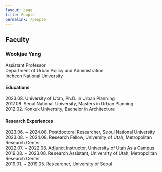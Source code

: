 ```yaml
---
layout: page
title: People
permalink: /people
---
```




## Faculty 
### **Wookjae Yang**  
Assistant Professor  
Department of Urban Policy and Administration  
Incheon National University

#### Educations  
2023.08. University of Utah, Ph.D. in Urban Planning  
2017.08. Seoul National University, Masters in Urban Planning  
2012.02. Konkuk University, Bachelor in Architecture

#### Research Experiences  
2023.06. ~ 2024.08. Postdoctoral Researcher, Seoul National University  
2023.08. ~ 2024.08. Research Fellow, University of Utah, Metropolitan Research Center  
2022.07. ~ 2022.08. Adjunct Instructor, University of Utah Asia Campus  
2019.08. ~ 2023.08. Research Assistant, University of Utah, Metropolitan Research Center  
2019.01. ~ 2019.05. Researcher, University of Seoul
